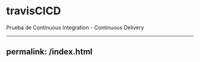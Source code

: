 # travisCICD
Prueba de Continuous Integration - Continuous Delivery


---
permalink: /index.html
---
